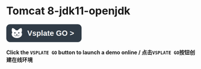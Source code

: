 # Tomcat 8-jdk11-openjdk

<a href="https://www.vsplate.com/?docker-compose=https://github.com/vsplate/dcenvs/tomcat/8-jdk11-openjdk"><img alt="VSPLATE GO" src="https://raw.githubusercontent.com/vsplate/images/master/vsgo_btn.png" width="200px"></a>

**Click the `VSPLATE GO` button to launch a demo online / 点击`VSPLATE GO`按钮创建在线环境**